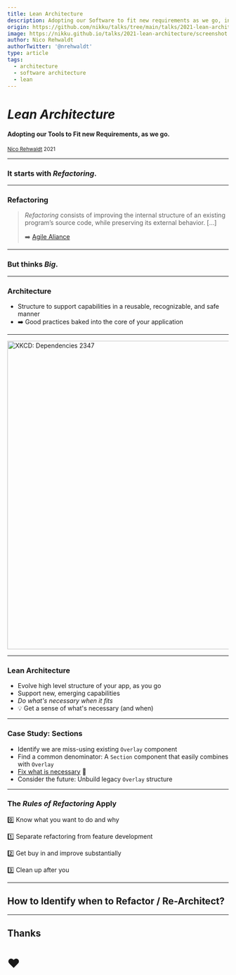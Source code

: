 ```yaml
---
title: Lean Architecture
description: Adopting our Software to fit new requirements as we go, in a reasonable manner.
origin: https://github.com/nikku/talks/tree/main/talks/2021-lean-architecture
image: https://nikku.github.io/talks/2021-lean-architecture/screenshot.png
author: Nico Rehwaldt
authorTwitter: '@nrehwaldt'
type: article
tags:
  - architecture
  - software architecture
  - lean
---
```


# _Lean Architecture_

#### Adopting our Tools to Fit new Requirements, as we go.

<small><a href="https://github.com/nikku">Nico Rehwaldt</a> 2021</small>

---

### It starts with _Refactoring_.

---

<!--config
align=left
-->

### Refactoring

> _Refactoring_ consists of improving the internal structure of an existing program’s source code, while preserving its external behavior. [...]
>
> :arrow_right: [Agile Aliance](https://www.agilealliance.org/glossary/refactoring/)

---

### But thinks _Big_.

---

### Architecture

* Structure to support capabilities in a reusable, recognizable, and safe manner
* :arrow_right: Good practices baked into the core of your application

---

[<img src="https://imgs.xkcd.com/comics/dependency_2x.png" height="700" title="XKCD: Dependencies 2347" />](https://xkcd.com/2347/)

---

### Lean Architecture

* Evolve high level structure of your app, as you go
* Support new, emerging capabilities
* *Do what's necessary when it fits*
* :bulb: Get a sense of what's necessary (and when)

---


### Case Study: Sections

* Identify we are miss-using existing `Overlay` component
* Find a common denominator: A `Section` component that easily combines with `Overlay`
* [Fix what is necessary](https://github.com/camunda/camunda-modeler/pull/2571) :wrench:
* Consider the future: Unbuild legacy `Overlay` structure

---

### The _Rules of Refactoring_ Apply

:zero: Know what you want to do and why

:one: Separate refactoring from feature development

:two: Get buy in and improve substantially

:three: Clean up after you

---

## How to Identify when to Refactor / Re-Architect?

---

## Thanks

# :heart: